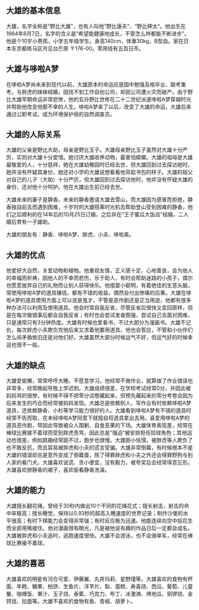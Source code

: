 ## 大雄的基本信息

大雄，名字全称是“野比大雄”，也有人叫他“野比康夫“、“野比伸太“。他出生在1964年8月7日，名字的含义是“希望能健康地成长，不管怎么样都能不断进步”。他是个10岁小男孩，小学五年级学生。身高140cm，体重30kg，B型血。家在日本东京都练马区月见台芒原 〒176-00。零用钱有五百日币。

## 大雄与哆啦A梦

在哆啦A梦尚未来到现代以前，大雄原本的命运应是国中勉强及格毕业、联考重考，与胖虎的妹妹结婚，因找不到工作自创公司，却因公司遭火灾而破产。由于野比大雄早期命运非常悲惨，他的玄孙野比世修在二十二世纪派遣哆啦A梦穿越时光并帮助他改变他那不幸的人生。哆啦A梦来了以后，改变了大雄的命运，大雄后来通过公职考试，成为环境保护局的自然调查员。

## 大雄的人际关系

大雄的父亲是野比大助，母亲是野比玉子。大雄母亲野比玉子虽然对大雄十分严厉，实则对大雄十分爱惜。她讨厌大雄收养动物，最害怕蟑螂。大雄的祖母是大雄最敬爱的人，十分慈祥，她在大雄幼稚园时已经去世，但大雄回到过去探访她时，她并没有怀疑其身份，她还对小学的大雄说想看看他背起书包的样子。大雄的祖父对自己的儿子（大助）十分严厉，但大雄回到过去探访他时，他并没有怀疑大雄的身份，还对他十分呵护。他在大雄出生前已经去世。

大雄未来的妻子是静香，未来的静香邀请大雄去雪山，而大雄因为感冒而拒绝，静香独自前去而遇到困难，十岁时的大雄搭乘时光机去帮助登山受到困难的静香，他们之后顺利的在14年后的10月25日订婚，之后并在“王子蜜瓜大饭店”结婚，二人婚后育有一子雄助。

大雄的朋友有：静香、哆啦A梦、胖虎、小夫、哆啦美。

## 大雄的优点

他爱好大自然，关爱动物和植物。他重视友情，正义感十足，心地善良，会为他人的幸福而祈祷，因他人的不幸而悲伤，乐于助人，有时会帮助迷路的小孩子，偶尔也愿意放弃自己的礼物而让别人获得快乐。他擅耍小聪明，有着绝佳的生意头脑，常使用哆啦A梦的道具赚钱，都有不错的收益，偶然会付出惨痛的后果。大雄在哆啦A梦的道具使用方面上可以说是鬼才，不管是恶作剧还是正当用途，他都有很多种办法可以利用及使用道具。他会时常自我反省，尽管反省后很快又变回原样，但是在每次做错事后都会自我反省；有时也会尝试发奋图强，尝试自己去面对困难，只是通常只有3分钟热度。大雄有时候也爱看书，不过大部分为漫画书。大雄不记仇，每次胖虎小夫欺负完他后来又求着他要用道具，他也会答应，不管和小伙伴们怎么闹矛盾依旧还是对他们好。大雄虽然大部分时候运气不好，但运气好的时候幸运也很不一般。

## 大雄的缺点

大雄爱偷懒，常常呼呼大睡，不愿意学习。他经常不做作业，就算做了作业错误也非常多，经常晚起导致上学迟到。大雄成绩很差，在学校考试经常0分，并因此被妈妈骂的很惨，有时候不得不把零分试卷藏起来，但预先藏起来的零分考卷会因为后来发生的巧合而经常被妈妈发现。大雄总是依赖别人，写作业有时依赖哆啦A梦道具，还依赖静香、小杉等学习能力很好的人。大雄看到哆啦A梦有不错的道具时经常不告而取，在未经哆啦A梦同意下就擅自将道具拿出去用。喜爱用哆啦A梦的道具恶作剧，常因此导致被众人围剿、自食恶果的下场。大雄体育表现差，经常在棒球比赛接不着球而受到胖虎责骂，因此总是“强迫”被安排担任拾球角色；其他运动也很差，例如跳箱经常跳不过，跑步也很慢。大雄胆小怯懦，被胖虎等人欺负了也不敢反抗，而且容易被胖虎和小夫的谎言受骗。大雄非常倒霉，有时候根本不是大雄的错误却总是意外变成了倒霉蛋，除了得罪胖虎和小夫之外还会得罪野狗与别人家的看门犬。大雄喜欢说谎、贪小便宜，没有毅力，被夸奖后会经常得意忘形。大雄喜欢掀静香的裙子，喜欢偷看静香洗澡。

## 大雄的能力

大雄擅长翻花绳，曾经于30秒内做出10个不同的花绳花式；擅长射击，射击的命中率极高；擅长睡觉，保持以0.93秒的超高入睡速度的世界记录；制作沙堡的水平很高；有时下棋能力会变得非常强；有时反应极为迅速。他能连续向空中投花生而全部用嘴接住。他对漫画很有眼光，凡是被他说有趣的作品日后一定都会成名。大雄被胖虎和小夫追时，逃跑速度很快。大雄不会游泳，也不会骑单车，经常在棒球比赛接不着球。

## 大雄的喜恶

大雄喜欢的明星有河合可爱、伊藤翼、丸井玛莉、星野瑾等。大雄喜欢的食物有杯面、年糕、糖果、柏饼、生鱼片、洋芋片、梨、蛋糕、寿喜烧、西瓜、葡萄、儿童餐、咖喱饭、果汁、玉子烧、香蕉、巧克力、布丁、冰激淋、烤地瓜、铜锣烧、金锷烧、拉面等。大雄不喜欢的食物有鱼、青椒、胡萝卜。

